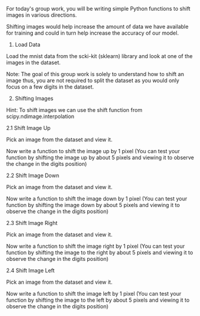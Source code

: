 For today's group work, you will be writing simple Python functions to shift images in various directions. 

Shifting images would help increase the amount of data we have available for training and could in turn help increase the accuracy of our model. 

1. Load Data 

Load the mnist data from the scki-kit (sklearn) library and look at one of the images in the dataset. 

Note: The goal of this group work is solely to understand how to shift an image thus, you are not required to split the dataset as you would only focus on a few digits in the dataset. 

 

2. Shifting Images 

Hint: To shift images we can use the shift function from scipy.ndimage.interpolation 

2.1 Shift Image Up 

Pick an image from the dataset and view it. 

Now write a function to shift the image up by 1 pixel (You can test your function by shifting the image up by about 5 pixels and viewing it to observe the change in the digits position) 

2.2 Shift Image Down 

Pick an image from the dataset and view it. 

Now write a function to shift the image down by 1 pixel (You can test your function by shifting the image down by about 5 pixels and viewing it to observe the change in the digits position)  

2.3 Shift Image Right 

Pick an image from the dataset and view it. 

Now write a function to shift the image right by 1 pixel (You can test your function by shifting the image to the right by about 5 pixels and viewing it to observe the change in the digits position) 

2.4 Shift Image Left 

Pick an image from the dataset and view it. 

Now write a function to shift the image left by 1 pixel (You can test your function by shifting the image to the left by about 5 pixels and viewing it to observe the change in the digits position) 